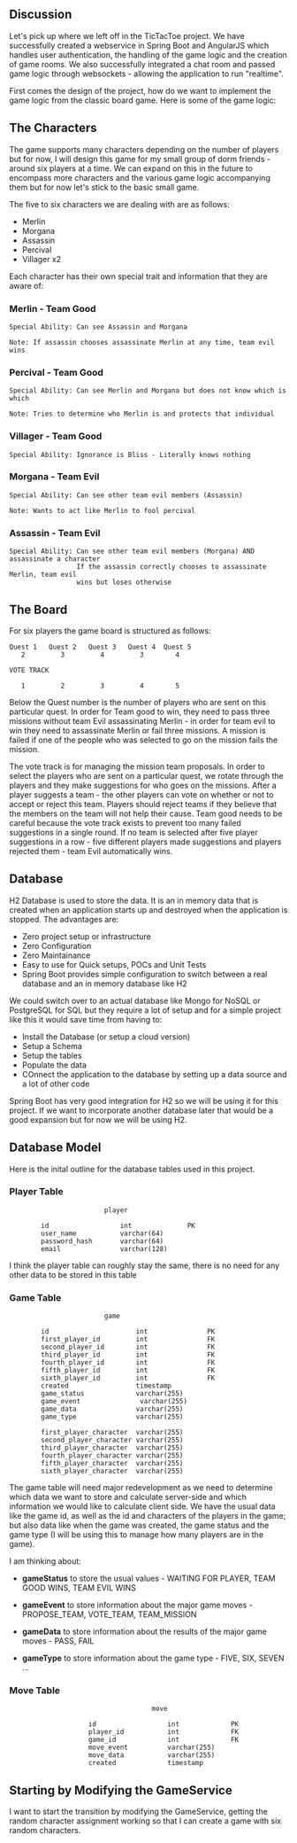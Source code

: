 ## Discussion 

Let's pick up where we left off in the TicTacToe project. We have successfully created a webservice
in Spring Boot and AngularJS which handles user authentication, the handling of the game logic and 
the creation of game rooms. We also successfully integrated a chat room and passed game logic through websockets - allowing the application to run "realtime". 

First comes the design of the project, how do we want to implement the game logic from the classic board game. Here is some of the game logic: 

## The Characters 

The game supports many characters depending on the number of players but for now, I will design this game for my small group of dorm friends - around six players at a time. We can expand on this in the future to encompass more characters and the various game logic accompanying them but for now let's stick to the basic small game. 


The five to six characters we are dealing with are as follows: 

* Merlin 
* Morgana
* Assassin 
* Percival 
* Villager x2

Each character has their own special trait and information that they are aware of: 

### Merlin - Team Good 
```
Special Ability: Can see Assassin and Morgana

Note: If assassin chooses assassinate Merlin at any time, team evil wins 
```

### Percival - Team Good 
```
Special Ability: Can see Merlin and Morgana but does not know which is which 

Note: Tries to determine who Merlin is and protects that individual 
```

### Villager - Team Good
```
Special Ability: Ignorance is Bliss - Literally knows nothing 
```

### Morgana - Team Evil 
```
Special Ability: Can see other team evil members (Assassin)

Note: Wants to act like Merlin to fool percival 
```

### Assassin - Team Evil 
```
Special Ability: Can see other team evil members (Morgana) AND assassinate a character 
                 If the assassin correctly chooses to assassinate Merlin, team evil 
                 wins but loses otherwise 
```


## The Board 

For six players the game board is structured as follows: 


```
Quest 1   Quest 2   Quest 3   Quest 4  Quest 5 
   2         3         4         3        4

VOTE TRACK 

   1         2         3         4        5 
```

Below the Quest number is the number of players who are sent on this particular quest. In order for Team good to win, they need to pass three missions without team Evil assassinating Merlin - in order for team evil to win they need to assassinate Merlin or fail three missions. A mission is failed if one of the people who was selected to go on the mission fails the mission.

The vote track is for managing the mission team proposals. In order to select the players who are sent on a particular quest, we rotate through the players and they make suggestions for who goes on the missions. After a player suggests a team - the other players can vote on whether or not to accept or reject this team. Players should reject teams if they believe that the members on the team will not help their cause. Team good needs to be careful because the vote track exists to prevent too many failed suggestions in a single round. If no team is selected after five player suggestions in a row - five different players made suggestions and players rejected them - team Evil automatically wins. 




## Database 

H2 Database is used to store the data. It is an in memory data that is created when an application starts up and destroyed when the application is stopped. The advantages are: 

* Zero project setup or infrastructure 
* Zero Configuration 
* Zero Maintainance 
* Easy to use for Quick setups, POCs and Unit Tests
* Spring Boot provides simple configuration to switch between a real database and an in memory database like H2
   

We could switch over to an actual database like Mongo for NoSQL or PostgreSQL for SQL but they require a lot of setup and for a simple project like this it would save time from having to: 

* Install the Database (or setup a cloud version)
* Setup a Schema
* Setup the tables 
* Populate the data
* COnnect the application to the database by setting up a data source and a lot of other code 

Spring Boot has very good integration for H2 so we will be using it for this project. If we want to incorporate another database later that would be a good expansion but for now we will be using H2. 



## Database Model 

Here is the inital outline for the database tables used in this project. 


### Player Table

```
                        player							    

        id		            int		         PK		    
        user_name	        varchar(64)			     
        password_hash       varchar(64)			    
        email	            varchar(128)
```

I think the player table can roughly stay the same, there is no need for any other data to be stored in this table 


### Game Table 

```
                        game 

        id			            int               PK
        first_player_id	        int		          FK
        second_player_id	    int               FK
        third_player_id         int               FK
        fourth_player_id        int               FK
        fifth_player_id         int               FK
        sixth_player_id         int               FK
        created                 timestamp
        game_status             varchar(255)
        game_event		         varchar(255)
        game_data               varchar(255)
        game_type               varchar(255)

        first_player_character  varchar(255)
        second_player_character varchar(255)
        third_player_character  varchar(255)
        fourth_player_character varchar(255)
        fifth_player_character  varchar(255)
        sixth_player_character  varchar(255)
```

The game table will need major redevelopment as we need to determine which data we want to store and calculate server-side and which information we would like to calculate client side. We have the usual data like the game id, as well as the id and characters of the players in the game; but also data like when the game was created, the game status and the game type (I will be using this to manage how many players are in the game). 



I am thinking about: 

* **gameStatus** to store the usual values - WAITING FOR PLAYER, TEAM GOOD WINS, TEAM EVIL WINS 

* **gameEvent** to store information about the major game moves - PROPOSE_TEAM, VOTE_TEAM, TEAM_MISSION

* **gameData** to store information about the results of the major game moves - PASS, FAIL 

* **gameType** to store information about the game type - FIVE, SIX, SEVEN ... 



### Move Table 

```
                                    move 

                    id		            int	  	        PK
                    player_id	        int		        FK
                    game_id	            int		        FK
                    move_event	        varchar(255)	
                    move_data           varchar(255)
                    created	            timestamp
```

## Starting by Modifying the GameService 

I want to start the transition by modifying the GameService, getting the random character assignment working so that I can create a game with six random characters. 
